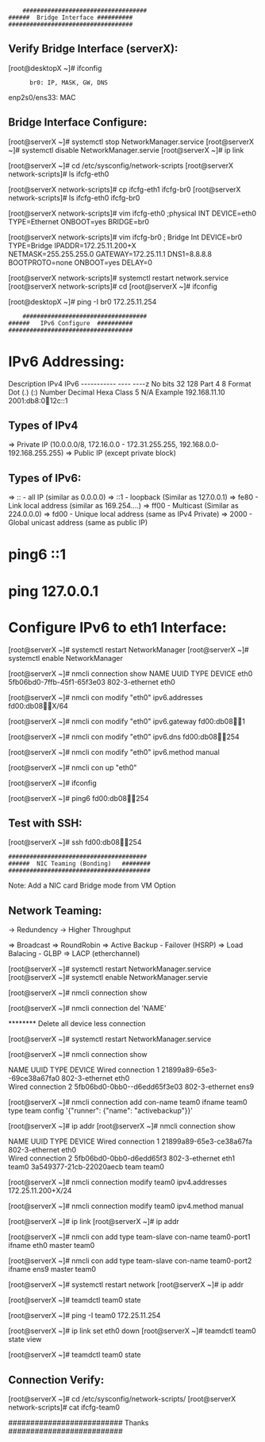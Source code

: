 
        ###################################
	######  Bridge Interface ##########
	###################################

Verify Bridge Interface (serverX):
----------------------------------
[root@desktopX ~]# ifconfig
 
          br0: IP, MASK, GW, DNS
 enp2s0/ens33: MAC

Bridge Interface Configure:
---------------------------
[root@serverX ~]# systemctl stop NetworkManager.service 
[root@serverX ~]# systemctl disable NetworkManager.servie
[root@serverX ~]# ip link

[root@serverX ~]# cd /etc/sysconfig/network-scripts
[root@serverX network-scripts]# ls 
ifcfg-eth0


[root@serverX network-scripts]# cp ifcfg-eth1 ifcfg-br0
[root@serverX network-scripts]# ls 
ifcfg-eth0
ifcfg-br0

[root@serverX network-scripts]# vim ifcfg-eth0          ;physical INT
DEVICE=eth0
TYPE=Ethernet
ONBOOT=yes
BRIDGE=br0

[root@serverX network-scripts]# vim ifcfg-br0           ; Bridge Int
DEVICE=br0
TYPE=Bridge
IPADDR=172.25.11.200+X   
NETMASK=255.255.255.0
GATEWAY=172.25.11.1
DNS1=8.8.8.8
BOOTPROTO=none
ONBOOT=yes
DELAY=0

[root@serverX network-scripts]# systemctl restart network.service 
[root@serverX network-scripts]# cd
[root@serverX ~]# ifconfig 

[root@desktopX ~]# ping -I br0 172.25.11.254

        ###################################
	######   IPv6 Configure  ##########
	###################################

IPv6 Addressing:
================

Description	IPv4			IPv6
-----------	----			----z
No bits		32			128
Part		4			8
Format		Dot (.)			(:)
Number		Decimal			Hexa
Class		5			N/A
Example		192.168.11.10		2001:db8:0:abcd:12c::1

Types of IPv4
-------------
 => Private IP (10.0.0.0/8, 172.16.0.0 - 172.31.255.255, 192.168.0.0-192.168.255.255)
 => Public IP (except private block)

Types of IPv6:
-------------
 => :: - all IP (similar as 0.0.0.0)
 => ::1 - loopback (Similar as 127.0.0.1)
 => fe80 - Link local address (similar as 169.254....)
 => ff00 - Multicast (Similar as 224.0.0.0)
 => fd00 - Unique local address (same as IPv4 Private)
 => 2000 - Global unicast address (same as public IP)

 # ping6 ::1
 # ping 127.0.0.1 

Configure IPv6 to eth1 Interface:
=================================
[root@serverX ~]# systemctl restart NetworkManager 
[root@serverX ~]# systemctl enable NetworkManager

[root@serverX ~]# nmcli connection show 
NAME        	    UUID                         TYPE          DEVICE 
eth0    5fb06bd0-7ffb-45f1-65f3e03              802-3-ethernet  eth0

[root@serverX ~]# nmcli con modify "eth0" ipv6.addresses fd00:db08:abcd::1234:X/64

[root@serverX ~]# nmcli con modify "eth0" ipv6.gateway fd00:db08:abcd::1234:1

[root@serverX ~]# nmcli con modify "eth0" ipv6.dns fd00:db08:abcd::1234:254

[root@serverX ~]# nmcli con modify "eth0" ipv6.method manual

[root@serverX ~]# nmcli con up "eth0"

[root@serverX ~]# ifconfig 

[root@serverX ~]# ping6 fd00:db08:abcd::1234:254

Test with SSH:
-------------
[root@serverX ~]# ssh fd00:db08:abcd::1234:254


	#######################################
	######  NIC Teaming (Bonding)   ########
	########################################

Note: Add a NIC card Bridge mode from VM Option

Network Teaming:
----------------
  -> Redundency 
  -> Higher Throughput 

=> Broadcast
=> RoundRobin
=> Active Backup - Failover    (HSRP)
=> Load Balacing - GLBP
=> LACP (etherchannel) 

[root@serverX ~]# systemctl restart NetworkManager.service 
[root@serverX ~]# systemctl enable NetworkManager.servie 

[root@serverX ~]# nmcli connection show

[root@serverX ~]# nmcli connection del 'NAME'

 ******** Delete all device less connection 

[root@serverX ~]# systemctl restart NetworkManager.service 

[root@serverX ~]# nmcli connection show

NAME                UUID                         TYPE            DEVICE 
Wired connection 1  21899a89-65e3--69ce38a67fa0  802-3-ethernet  eth0   
Wired connection 2  5fb06bd0-0bb0--d6edd65f3e03  802-3-ethernet  ens9 

[root@serverX ~]# nmcli connection add con-name team0 ifname team0 type team config '{"runner": {"name": "activebackup"}}'

[root@serverX ~]# ip addr
[root@serverX ~]# nmcli connection show 

NAME                UUID                    TYPE             DEVICE 
Wired connection 1  21899a89-65e3-ce38a67fa 802-3-ethernet   eth0   
Wired connection 2  5fb06bd0-0bb0-d6edd65f3  802-3-ethernet  eth1   
team0               3a549377-21cb-22020aecb  team            team0

[root@serverX ~]# nmcli connection modify team0 ipv4.addresses 172.25.11.200+X/24

[root@serverX ~]# nmcli connection modify team0 ipv4.method  manual

[root@serverX ~]# ip link 
[root@serverX ~]# ip addr

[root@serverX ~]# nmcli con add type team-slave con-name team0-port1 
ifname eth0 master team0

[root@serverX ~]# nmcli con add type team-slave con-name team0-port2 
ifname ens9 master team0

[root@serverX ~]# systemctl restart network
[root@serverX ~]# ip addr

[root@serverX ~]# teamdctl team0 state

[root@serverX ~]# ping -I team0 172.25.11.254

[root@serverX ~]# ip link set eth0 down
[root@serverX ~]# teamdctl team0 state view

[root@serverX ~]# teamdctl team0 state 

Connection Verify:
------------------
[root@serverX ~]# cd /etc/sysconfig/network-scripts/
[root@serverX network-scripts]# cat ifcfg-team0

########################## Thanks ##########################


